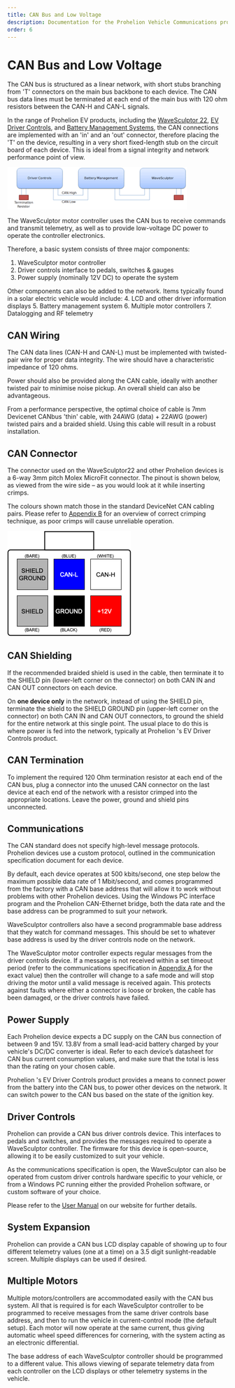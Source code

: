 ```yaml
---
title: CAN Bus and Low Voltage
description: Documentation for the Prohelion Vehicle Communications protocol
order: 6
---
```


# CAN Bus and Low Voltage

The CAN bus is structured as a linear network, with short stubs branching from 'T' connectors on the main bus backbone to each device.  The CAN bus data lines must be terminated at each end of the main bus with 120 ohm resistors between the CAN-H and CAN-L signals.

In the range of Prohelion EV products, including the [WaveSculptor 22](../User_Manual/index.md), [EV Driver Controls](../../../Driver_Control/User_Manual/index.md), and [Battery Management Systems](../../../Battery_Management_System/index.md), the CAN connections are implemented with an 'in' and an 'out' connector, therefore placing the 'T' on the device, resulting in a very short fixed-length stub on the circuit board of each device.  This is ideal from a signal integrity and network performance point of view.

![CAN Network Topology](images/CAN_Bus_And_Low_Voltage.gif)

The WaveSculptor motor controller uses the CAN bus to receive commands and transmit telemetry, as well as to provide low-voltage DC power to operate the controller electronics.

Therefore, a basic system consists of three major components:
1.	WaveSculptor motor controller
2.	Driver controls interface to pedals, switches & gauges
3.	Power supply (nominally 12V DC) to operate the system

Other components can also be added to the network. Items typically found in a solar electric vehicle would include:
4.	LCD and other driver information displays
5.	Battery management system
6.	Multiple motor controllers
7.	Datalogging and RF telemetry

## CAN Wiring 

The CAN data lines (CAN-H and CAN-L) must be implemented with twisted-pair wire for proper data integrity.  The wire should have a characteristic impedance of 120 ohms.

Power should also be provided along the CAN cable, ideally with another twisted pair to minimise noise pickup.  An overall shield can also be advantageous.  

From a performance perspective, the optimal choice of cable is 7mm Devicenet CANbus 'thin' cable, with 24AWG (data) + 22AWG (power) twisted pairs and a braided shield.  Using this cable will result in a robust installation.  

## CAN Connector

The connector used on the WaveSculptor22 and other Prohelion devices is a 6-way 3mm pitch Molex MicroFit connector.  The pinout is shown below, as viewed from the wire side – as you would look at it while inserting crimps. 

The colours shown match those in the standard DeviceNet CAN cabling pairs.  Please refer to [Appendix B](80_Appendix_B.md) for an overview of correct crimping technique, as poor crimps will cause unreliable operation.

![CAN cabling pairs diagram](images/CAN_Connector.png)

## CAN Shielding 

If the recommended braided shield is used in the cable, then terminate it to the SHIELD pin (lower-left corner on the connector) on both CAN IN and CAN OUT connectors on each device.  

On __one device only__ in the network, instead of using the SHIELD pin, terminate the shield to the SHIELD GROUND pin (upper-left corner on the connector) on both CAN IN and CAN OUT connectors, to ground the shield for the entire network at this single point.  The usual place to do this is where power is fed into the network, typically at Prohelion 's EV Driver Controls product.

## CAN Termination

To implement the required 120 Ohm termination resistor at each end of the CAN bus, plug a connector into the unused CAN connector on the last device at each end of the network with a resistor crimped into the appropriate locations.  Leave the power, ground and shield pins unconnected.

## Communications

The CAN standard does not specify high-level message protocols. Prohelion devices use a custom protocol, outlined in the communication specification document for each device.

By default, each device operates at 500 kbits/second, one step below the maximum possible data rate of 1 Mbit/second, and comes programmed from the factory with a CAN base address that will allow it to work without problems with other Prohelion devices. Using the Windows PC interface program and the Prohelion CAN-Ethernet bridge, both the data rate and the base address can be programmed to suit your network.

WaveSculptor controllers also have a second programmable base address that they watch for command messages. This should be set to whatever base address is used by the driver controls node on the network.

The WaveSculptor motor controller expects regular messages from the driver controls device.  If a message is not received within a set timeout period (refer to the communications specification in [Appendix A](75_Appendix_A.md) for the exact value) then the controller will change to a safe mode and will stop driving the motor until a valid message is received again. This protects against faults where either a connector is loose or broken, the cable has been damaged, or the driver controls have failed.

## Power Supply

Each Prohelion device expects a DC supply on the CAN bus connection of between 9 and 15V.  13.8V from a small lead-acid battery charged by your vehicle's DC/DC converter is ideal.  Refer to each device’s datasheet for CAN bus current consumption values, and make sure that the total is less than the rating on your chosen cable.

Prohelion 's EV Driver Controls product provides a means to connect power from the battery into the CAN bus, to power other devices on the network.  It can switch power to the CAN bus based on the state of the ignition key.

## Driver Controls

Prohelion can provide a CAN bus driver controls device.  This interfaces to pedals and switches, and provides the messages required to operate a WaveSculptor controller. The firmware for this device is open-source, allowing it to be easily customized to suit your vehicle.

As the communications specification is open, the WaveSculptor can also be operated from custom driver controls hardware specific to your vehicle, or from a Windows PC running either the provided Prohelion software, or custom software of your choice.

Please refer to the [User Manual](../../../Driver_Control/User_Manual/index.md) on our website for further details. 

## System Expansion

Prohelion can provide a CAN bus LCD display capable of showing up to four different telemetry values (one at a time) on a 3.5 digit sunlight-readable screen.  Multiple displays can be used if desired.  

## Multiple Motors

Multiple motors/controllers are accommodated easily with the CAN bus system. All that is required is for each WaveSculptor controller to be programmed to receive messages from the same driver controls base address, and then to run the vehicle in current-control mode (the default setup). Each motor will now operate at the same current, thus giving automatic wheel speed differences for cornering, with the system acting as an electronic differential.

The base address of each WaveSculptor controller should be programmed to a different value. This allows viewing of separate telemetry data from each controller on the LCD displays or other telemetry systems in the vehicle.